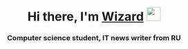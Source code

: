 <h1 align="center">Hi there, I'm <a href="https://daniilshat.ru/" target="_blank">Wizard</a> 
<img src="https://github.com/blackcater/blackcater/raw/main/images/Hi.gif" height="32"/></h1>
<h3 align="center">Computer science student, IT news writer from RU</h3>
